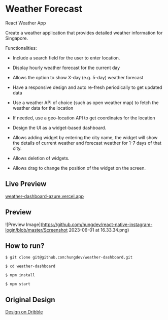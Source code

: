 # Weather Forecast

React Weather App

Create a weather application that provides detailed weather information for Singapore.
 

Functionalities:

* Include a search field for the user to enter location.

* Display hourly weather forecast for the current day

* Allows the option to show X-day (e.g. 5-day) weather forecast

* Have a responsive design and auto re-fresh periodically to get updated data

* Use a weather API of choice (such as open weather map) to fetch the weather data for the location

* If needed, use a geo-location API to get coordinates for the location

* Design the UI as a widget-based dashboard.

* Allows adding widget by entering the city name, the widget will show the details of current weather and forecast weather for 1-7 days of that city.

* Allows deletion of widgets.

* Allows drag to change the position of the widget on the screen.

## Live Preview

[weather-dashboard-azure.vercel.app](weather-dashboard-azure.vercel.app)

## Preview

![Preview Image](https://github.com/hungdev/react-native-instagram-login/blob/master/Screenshot 2023-06-01 at 16.33.34.png)

## How to run?
```
$ git clone git@github.com:hungdev/weather-dashboard.git

$ cd weather-dashboard

$ npm install

$ npm start
```

## Original Design

[Design on Dribble](https://dribbble.com/shots/10460680-Weather-App)
